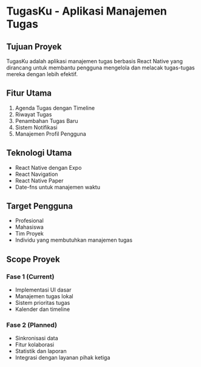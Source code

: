 # TugasKu - Aplikasi Manajemen Tugas

## Tujuan Proyek
TugasKu adalah aplikasi manajemen tugas berbasis React Native yang dirancang untuk membantu pengguna mengelola dan melacak tugas-tugas mereka dengan lebih efektif.

## Fitur Utama
1. Agenda Tugas dengan Timeline
2. Riwayat Tugas
3. Penambahan Tugas Baru
4. Sistem Notifikasi
5. Manajemen Profil Pengguna

## Teknologi Utama
- React Native dengan Expo
- React Navigation
- React Native Paper
- Date-fns untuk manajemen waktu

## Target Pengguna
- Profesional
- Mahasiswa
- Tim Proyek
- Individu yang membutuhkan manajemen tugas

## Scope Proyek
### Fase 1 (Current)
- Implementasi UI dasar
- Manajemen tugas lokal
- Sistem prioritas tugas
- Kalender dan timeline

### Fase 2 (Planned)
- Sinkronisasi data
- Fitur kolaborasi
- Statistik dan laporan
- Integrasi dengan layanan pihak ketiga 